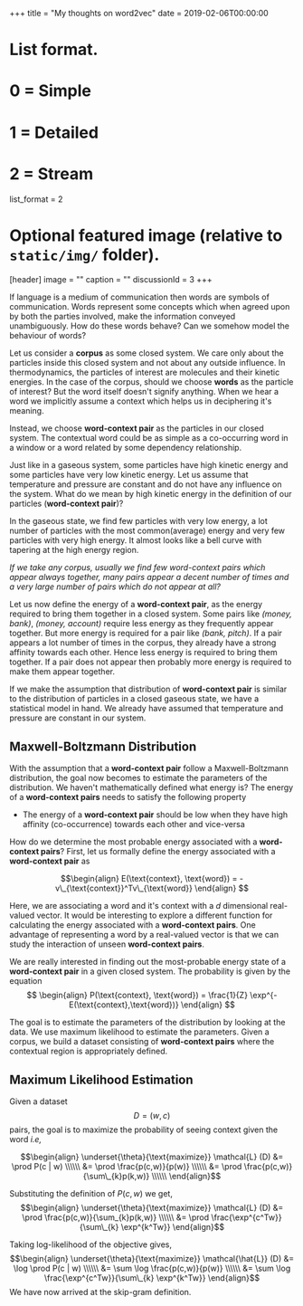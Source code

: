 +++
title = "My thoughts on word2vec"
date = 2019-02-06T00:00:00

# List format.
#   0 = Simple
#   1 = Detailed
#   2 = Stream
list_format = 2

# Optional featured image (relative to `static/img/` folder).
[header]
image = ""
caption = ""
discussionId = 3
+++

If language is a medium of communication then words are symbols of communication. Words represent some concepts which when agreed upon by both the parties involved, make the information conveyed unambiguously. How do these words behave? Can we somehow model the behaviour of words?

Let us consider a **corpus** as some closed system. We care only about the particles inside this closed system and not about any outside influence. In thermodynamics, the particles of interest are molecules and their kinetic energies. In the case of the corpus, should we choose **words** as the particle of interest? But the word itself doesn&#39;t signify anything. When we hear a word we implicitly assume a context which helps us in deciphering it&#39;s meaning. 

Instead, we choose **word-context pair** as the particles in our closed system. The contextual word could be as simple as a co-occurring word in a window or a word related by some dependency relationship.

Just like in a gaseous system, some particles have high kinetic energy and some particles have very low kinetic energy. Let us assume that temperature and pressure are constant and do not have any influence on the system. What do we mean by high kinetic energy in the definition of our particles (**word-context pair**)? 

In the gaseous state, we find few particles with very low energy, a lot number of particles with the most common(average) energy and very few particles with very high energy. It almost looks like a bell curve with tapering at the high energy region. 

*If we take any corpus, usually we find few word-context pairs which appear always together, many pairs appear a decent number of times and a very large number of pairs which do not appear at all?*

Let us now define the energy of a **word-context pair**, as the energy required to bring them together in a closed system. Some pairs like *(money, bank)*, *(money, account)* require less energy as they frequently appear together. But more energy is required for a pair like *(bank, pitch)*. If a pair appears a lot number of times in the corpus, they already have a strong affinity towards each other. Hence less energy is required to  bring them together. If a pair does not appear then probably more energy is required to make them appear together. 

If we make the assumption that distribution of **word-context pair** is similar to the distribution of particles in a closed gaseous state, we have a statistical model in hand. We already have assumed that temperature and pressure are constant in our system. 

## Maxwell-Boltzmann Distribution

With the assumption that a **word-context pair** follow a Maxwell-Boltzmann distribution, the goal now becomes to estimate the parameters of the distribution. We haven&#39;t mathematically defined what energy is? The energy of a **word-context pairs** needs to satisfy the following property 

* The energy of a **word-context pair** should be low when they have high affinity (co-occurrence) towards each other and vice-versa

How do we determine the most probable energy associated with a **word-context pairs**? First, let us formally define the energy associated with a **word-context pair** as

$$\begin{align}
E(\text{context}, \text{word}) = - v\_{\text{context}}^Tv\_{\text{word}}
\end{align} $$

Here, we are associating a word and it&#39;s context with a $d$ dimensional real-valued vector. It would be interesting to explore a different function for calculating the energy associated with a **word-context pairs**. One advantage of representing a word by a real-valued vector is that we can study the interaction of unseen **word-context pairs**.

We are really interested in finding out the most-probable energy state of a **word-context pair** in a given closed system. The probability is given by the equation
$$ \begin{align}
        P(\text{context}, \text{word}) = \frac{1}{Z} \exp^{-
        E(\text{context},\text{word})}
        \end{align}
$$

The goal is to estimate the parameters of the distribution by looking at the data. We use maximum likelihood to estimate the parameters. Given a corpus, we build a dataset consisting of **word-context pairs** where the contextual region is appropriately defined.

## Maximum Likelihood Estimation
Given a dataset $$ D= (w,c)$$ pairs, the goal is to maximize the probability of seeing context given the word *i.e,*

$$\begin{align}
\underset{\theta}{\text{maximize}} \mathcal{L} (D) &= \prod P(c | w) \\\\\\
&= \prod \frac{p(c,w)}{p(w)} \\\\\\
&= \prod \frac{p(c,w)}{\sum\_{k}p(k,w)} \\\\\\
\end{align}$$

Substituting the definition of $P(c,w)$ we get,
$$\begin{align}
\underset{\theta}{\text{maximize}} \mathcal{L} (D) &= \prod \frac{p(c,w)}{\sum_{k}p(k,w)} \\\\\\
&= \prod \frac{\exp^{c^Tw}}{\sum\_{k} \exp^{k^Tw}}
\end{align}$$

Taking log-likelihood of the objective gives,
$$\begin{align}
\underset{\theta}{\text{maximize}} \mathcal{\hat{L}} (D) &= \log \prod P(c
| w)
\\\\\\
&= \sum \log \frac{p(c,w)}{p(w)} \\\\\\
&= \sum \log \frac{\exp^{c^Tw}}{\sum\_{k} \exp^{k^Tw}}
\end{align}$$
We have now arrived at the skip-gram definition.
